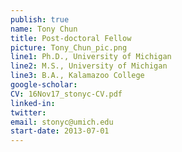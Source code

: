 ```yaml
---
publish: true
name: Tony Chun
title: Post-doctoral Fellow
picture: Tony_Chun_pic.png
line1: Ph.D., University of Michigan
line2: M.S., University of Michigan
line3: B.A., Kalamazoo College
google-scholar:  
CV: 16Nov17_stonyc-CV.pdf
linked-in: 
twitter: 
email: stonyc@umich.edu
start-date: 2013-07-01
---
```

